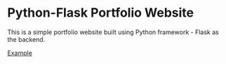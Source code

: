# Python-Flask Portfolio Website

This is a simple portfolio website built using Python framework - Flask as the backend.

[Example](https://samuelpython.pythonanywhere.com/)
